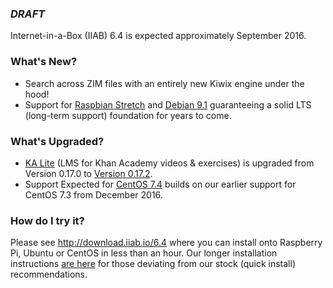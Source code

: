 ### _**DRAFT**_

Internet-in-a-Box (IIAB) 6.4 is expected approximately September 2016.

### What's New?

* Search across ZIM files with an entirely new Kiwix engine under the hood!
* Support for [Raspbian Stretch](https://www.raspberrypi.org/blog/raspbian-stretch/) and [Debian 9.1](https://www.debian.org/News/2017/20170722) guaranteeing a solid LTS (long-term support) foundation for years to come.

### What's Upgraded?

* [KA Lite](http://ka-lite.readthedocs.io/en/latest/installguide/release_notes.html) (LMS for Khan Academy videos & exercises) is upgraded from Version 0.17.0 to [Version 0.17.2](https://github.com/learningequality/ka-lite/releases/tag/v0.17.2).
* Support Expected for [CentOS 7.4](https://wiki.centos.org/Manuals/ReleaseNotes/CentOS7.1708) builds on our earlier support for CentOS 7.3 from December 2016.

### How do I try it?

Please see http://download.iiab.io/6.4 where you can install onto Raspberry Pi, Ubuntu or CentOS in less than an hour.  Our longer installation instructions [are here](https://github.com/iiab/iiab/wiki/IIAB-Installation#do-everything-from-scratch) for those deviating from our stock (quick install) recommendations.